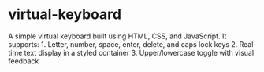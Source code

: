 # virtual-keyboard
A simple virtual keyboard built using HTML, CSS, and JavaScript. It supports: 1. Letter, number, space, enter, delete, and caps lock keys  2. Real-time text display in a styled container   3. Upper/lowercase toggle with visual feedback
